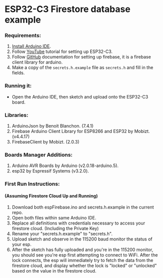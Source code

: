 # ESP32-C3 Firestore database example

### Requirements:
1. [Install Arduino IDE](https://www.arduino.cc/en/software).
2. Follow [YouTube](https://www.youtube.com/watch?v=md1uEOnau5k) tutorial for setting up ESP32-C3.
3. Follow [GitHub](https://github.com/mobizt/FirebaseClient) documentation for setting up firebase, it is a firebase client library for arduino.
4. Make a copy of the `secrets.h.example` file as `secrets.h` and fill in the fields.

### Running it:
* Open the Arduino IDE, then sketch and upload onto the ESP32-C3 board.

### Libraries:
1. ArduinoJson by Benoit Blanchon. (7.4.1)
2. Firebase Arduino Client Library for ESP8266 and ESP32 by Mobizt. (v4.4.17)
3. FirebaseClient by Mobizt. (2.0.3)

### Boards Manager Additions:
1. Arduino AVR Boards by Arduino (v2.0.18-arduino.5).
2. esp32 by Espressif Systems (v3.2.0).

### First Run Instructions:
#### (Assuming Firestore Cloud Up and Running)

1. Download both espFirebase.ino and secrets.h.example in the current repo.
2. Open both files within same Arduino IDE. 
3. Replace all definitions with credentials necessary to access your firestore cloud. (Including the Private Key)
4. Rename your "secrets.h.example" to "secrets.h".
5. Upload sketch and observe in the 115200 baud monitor the status of your esp.
6. After the sketch has fully uploaded and you're in the 115200 monitor, you should see you're esp first attempting to connect to WiFi. After the lock connects, the esp will immediately try to fetch the data from the firestore cloud, and display whether the lock is "locked" or "unlocked" based on the value in the firestore cloud.